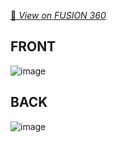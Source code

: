 [📐 *View on FUSION 360*](https://a360.co/3FjaXoa) 

<p align="center">

FRONT
-------------------

![image](https://user-images.githubusercontent.com/63622787/155962950-4691fcd8-dd80-4d19-8fe8-b88a3fcb91c8.png)


BACK
-------------------
![image](https://user-images.githubusercontent.com/63622787/155963012-5b64c1d5-15e7-41a0-ade5-adadd8c7085f.png)

